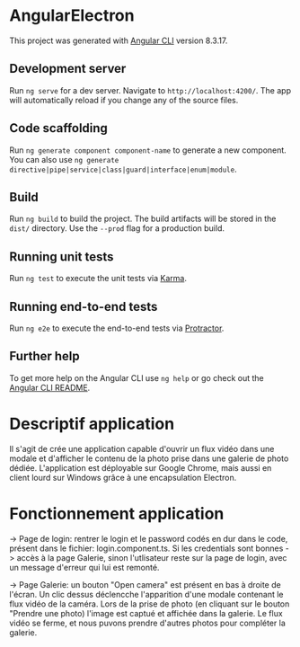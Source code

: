 # AngularElectron

This project was generated with [Angular CLI](https://github.com/angular/angular-cli) version 8.3.17.

## Development server

Run `ng serve` for a dev server. Navigate to `http://localhost:4200/`. The app will automatically reload if you change any of the source files.

## Code scaffolding

Run `ng generate component component-name` to generate a new component. You can also use `ng generate directive|pipe|service|class|guard|interface|enum|module`.

## Build

Run `ng build` to build the project. The build artifacts will be stored in the `dist/` directory. Use the `--prod` flag for a production build.

## Running unit tests

Run `ng test` to execute the unit tests via [Karma](https://karma-runner.github.io).

## Running end-to-end tests

Run `ng e2e` to execute the end-to-end tests via [Protractor](http://www.protractortest.org/).

## Further help

To get more help on the Angular CLI use `ng help` or go check out the [Angular CLI README](https://github.com/angular/angular-cli/blob/master/README.md).

# Descriptif application
Il s'agit de crée une application capable d'ouvrir un flux vidéo dans une modale et d'afficher le contenu de la photo prise dans une galerie de photo dédiée.
L'application est déployable sur Google Chrome, mais aussi en client lourd sur Windows grâce à une encapsulation Electron.

# Fonctionnement application
-> Page de login: rentrer le login et le password codés en dur dans le code, présent dans le fichier: login.component.ts.
Si les credentials sont bonnes -> accès à la page Galerie, sinon l'utlisateur reste sur la page de login, avec un message d'erreur qui lui est remonté.

-> Page Galerie: un bouton "Open camera" est présent en bas à droite de l'écran. Un clic dessus déclencche l'apparition d'une modale contenant le flux vidéo de la caméra. Lors de la prise de photo (en cliquant sur le bouton "Prendre une photo) l'image est captué et affichée dans la galerie. Le flux vidéo se ferme, et nous puvons prendre d'autres photos pour compléter la galerie.
